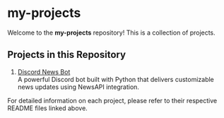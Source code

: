 # my-projects

Welcome to the **my-projects** repository! This is a collection of projects.

## Projects in this Repository
1. [Discord News Bot](./news_bot)  
   A powerful Discord bot built with Python that delivers customizable news updates using NewsAPI integration.

For detailed information on each project, please refer to their respective README files linked above.
